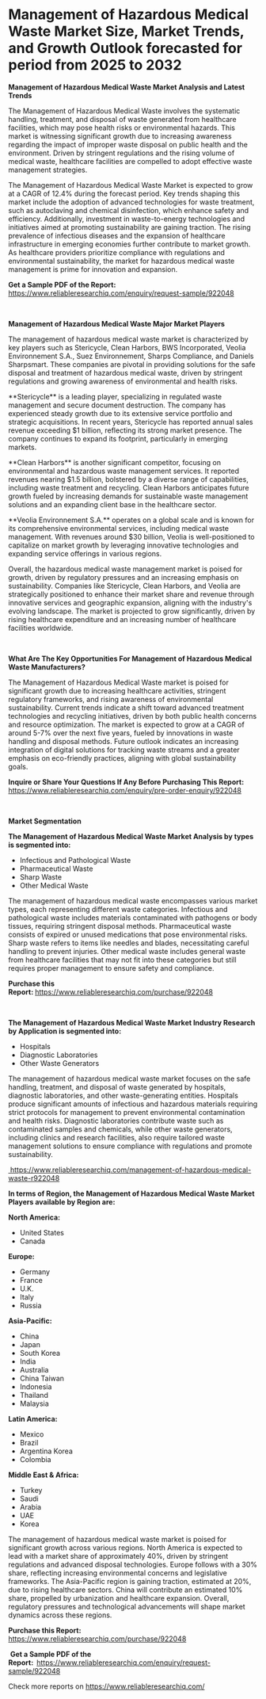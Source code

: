 <p><h1>Management of Hazardous Medical Waste Market Size, Market Trends, and Growth Outlook forecasted for period from 2025 to 2032</h1></p><p><strong>Management of Hazardous Medical Waste Market Analysis and Latest Trends</strong></p>
<p><p>The Management of Hazardous Medical Waste involves the systematic handling, treatment, and disposal of waste generated from healthcare facilities, which may pose health risks or environmental hazards. This market is witnessing significant growth due to increasing awareness regarding the impact of improper waste disposal on public health and the environment. Driven by stringent regulations and the rising volume of medical waste, healthcare facilities are compelled to adopt effective waste management strategies.</p><p>The Management of Hazardous Medical Waste Market is expected to grow at a CAGR of 12.4% during the forecast period. Key trends shaping this market include the adoption of advanced technologies for waste treatment, such as autoclaving and chemical disinfection, which enhance safety and efficiency. Additionally, investment in waste-to-energy technologies and initiatives aimed at promoting sustainability are gaining traction. The rising prevalence of infectious diseases and the expansion of healthcare infrastructure in emerging economies further contribute to market growth. As healthcare providers prioritize compliance with regulations and environmental sustainability, the market for hazardous medical waste management is prime for innovation and expansion.</p></p>
<p><strong>Get a Sample PDF of the Report:&nbsp;</strong> <a href="https://www.reliableresearchiq.com/enquiry/request-sample/922048?utm_campaign=2265&utm_medium=2&utm_source=Github&utm_content=ia&utm_term=07032025&utm_id=management-of-hazardous-medical-waste">https://www.reliableresearchiq.com/enquiry/request-sample/922048</a></p>
<p>&nbsp;</p>
<p><strong>Management of Hazardous Medical Waste Major Market Players</strong></p>
<p><p>The management of hazardous medical waste market is characterized by key players such as Stericycle, Clean Harbors, BWS Incorporated, Veolia Environnement S.A., Suez Environnement, Sharps Compliance, and Daniels Sharpsmart. These companies are pivotal in providing solutions for the safe disposal and treatment of hazardous medical waste, driven by stringent regulations and growing awareness of environmental and health risks.</p><p>**Stericycle** is a leading player, specializing in regulated waste management and secure document destruction. The company has experienced steady growth due to its extensive service portfolio and strategic acquisitions. In recent years, Stericycle has reported annual sales revenue exceeding $1 billion, reflecting its strong market presence. The company continues to expand its footprint, particularly in emerging markets.</p><p>**Clean Harbors** is another significant competitor, focusing on environmental and hazardous waste management services. It reported revenues nearing $1.5 billion, bolstered by a diverse range of capabilities, including waste treatment and recycling. Clean Harbors anticipates future growth fueled by increasing demands for sustainable waste management solutions and an expanding client base in the healthcare sector.</p><p>**Veolia Environnement S.A.** operates on a global scale and is known for its comprehensive environmental services, including medical waste management. With revenues around $30 billion, Veolia is well-positioned to capitalize on market growth by leveraging innovative technologies and expanding service offerings in various regions.</p><p>Overall, the hazardous medical waste management market is poised for growth, driven by regulatory pressures and an increasing emphasis on sustainability. Companies like Stericycle, Clean Harbors, and Veolia are strategically positioned to enhance their market share and revenue through innovative services and geographic expansion, aligning with the industry's evolving landscape. The market is projected to grow significantly, driven by rising healthcare expenditure and an increasing number of healthcare facilities worldwide.</p></p>
<p>&nbsp;</p>
<p><strong>What Are The Key Opportunities For Management of Hazardous Medical Waste Manufacturers?</strong></p>
<p><p>The Management of Hazardous Medical Waste market is poised for significant growth due to increasing healthcare activities, stringent regulatory frameworks, and rising awareness of environmental sustainability. Current trends indicate a shift toward advanced treatment technologies and recycling initiatives, driven by both public health concerns and resource optimization. The market is expected to grow at a CAGR of around 5-7% over the next five years, fueled by innovations in waste handling and disposal methods. Future outlook indicates an increasing integration of digital solutions for tracking waste streams and a greater emphasis on eco-friendly practices, aligning with global sustainability goals.</p></p>
<p><strong>Inquire or Share Your Questions If Any Before Purchasing This Report:</strong> <a href="https://www.reliableresearchiq.com/enquiry/pre-order-enquiry/922048?utm_campaign=2265&utm_medium=2&utm_source=Github&utm_content=ia&utm_term=07032025&utm_id=management-of-hazardous-medical-waste">https://www.reliableresearchiq.com/enquiry/pre-order-enquiry/922048</a></p>
<p>&nbsp;</p>
<p><strong>Market Segmentation</strong></p>
<p><strong>The Management of Hazardous Medical Waste Market Analysis by types is segmented into:</strong></p>
<p><ul><li>Infectious and Pathological Waste</li><li>Pharmaceutical Waste</li><li>Sharp Waste</li><li>Other Medical Waste</li></ul></p>
<p><p>The management of hazardous medical waste encompasses various market types, each representing different waste categories. Infectious and pathological waste includes materials contaminated with pathogens or body tissues, requiring stringent disposal methods. Pharmaceutical waste consists of expired or unused medications that pose environmental risks. Sharp waste refers to items like needles and blades, necessitating careful handling to prevent injuries. Other medical waste includes general waste from healthcare facilities that may not fit into these categories but still requires proper management to ensure safety and compliance.</p></p>
<p><strong>Purchase this Report:&nbsp;</strong><a href="https://www.reliableresearchiq.com/purchase/922048?utm_campaign=2265&utm_medium=2&utm_source=Github&utm_content=ia&utm_term=07032025&utm_id=management-of-hazardous-medical-waste">https://www.reliableresearchiq.com/purchase/922048</a></p>
<p>&nbsp;</p>
<p><strong>The Management of Hazardous Medical Waste Market Industry Research by Application is segmented into:</strong></p>
<p><ul><li>Hospitals</li><li>Diagnostic Laboratories</li><li>Other Waste Generators</li></ul></p>
<p><p>The management of hazardous medical waste market focuses on the safe handling, treatment, and disposal of waste generated by hospitals, diagnostic laboratories, and other waste-generating entities. Hospitals produce significant amounts of infectious and hazardous materials requiring strict protocols for management to prevent environmental contamination and health risks. Diagnostic laboratories contribute waste such as contaminated samples and chemicals, while other waste generators, including clinics and research facilities, also require tailored waste management solutions to ensure compliance with regulations and promote sustainability.</p></p>
<p><a href="https://www.reliableresearchiq.com/management-of-hazardous-medical-waste-r922048?utm_campaign=2265&utm_medium=2&utm_source=Github&utm_content=ia&utm_term=07032025&utm_id=management-of-hazardous-medical-waste">&nbsp;https://www.reliableresearchiq.com/management-of-hazardous-medical-waste-r922048</a></p>
<p><strong>In terms of Region, the Management of Hazardous Medical Waste Market Players available by Region are:</strong></p>
<p>
    <p> <strong> North America: </strong>
        <ul>
            <li>United States</li>
            <li>Canada</li>
        </ul>
        </p> 
    <p> <strong> Europe: </strong>
        <ul>
            <li>Germany</li>
            <li>France</li>
            <li>U.K.</li>
            <li>Italy</li>
            <li>Russia</li>
        </ul>
        </p> 
    <p> <strong> Asia-Pacific: </strong>
        <ul>
            <li>China</li>
            <li>Japan</li>
            <li>South Korea</li>
            <li>India</li>
            <li>Australia</li>
            <li>China Taiwan</li>
            <li>Indonesia</li>
            <li>Thailand</li>
            <li>Malaysia</li>
        </ul>
        </p> 
    <p> <strong> Latin America: </strong>
        <ul>
            <li>Mexico</li>
            <li>Brazil</li>
            <li>Argentina Korea</li>
            <li>Colombia</li>
        </ul>
        </p> 
    <p> <strong> Middle East & Africa: </strong>
        <ul>
            <li>Turkey</li>
            <li>Saudi</li>
            <li>Arabia</li>
            <li>UAE</li>
            <li>Korea</li>
        </ul>
    </p>
    </p>
<p><p>The management of hazardous medical waste market is poised for significant growth across various regions. North America is expected to lead with a market share of approximately 40%, driven by stringent regulations and advanced disposal technologies. Europe follows with a 30% share, reflecting increasing environmental concerns and legislative frameworks. The Asia-Pacific region is gaining traction, estimated at 20%, due to rising healthcare sectors. China will contribute an estimated 10% share, propelled by urbanization and healthcare expansion. Overall, regulatory pressures and technological advancements will shape market dynamics across these regions.</p></p>
<p><strong>Purchase this Report: </strong><a href="https://www.reliableresearchiq.com/purchase/922048?utm_campaign=2265&utm_medium=2&utm_source=Github&utm_content=ia&utm_term=07032025&utm_id=management-of-hazardous-medical-waste">https://www.reliableresearchiq.com/purchase/922048</a></p>
<p>&nbsp;<strong>Get a Sample PDF of the Report:&nbsp;&nbsp;</strong><a href="https://www.reliableresearchiq.com/enquiry/request-sample/922048?utm_campaign=2265&utm_medium=2&utm_source=Github&utm_content=ia&utm_term=07032025&utm_id=management-of-hazardous-medical-waste">https://www.reliableresearchiq.com/enquiry/request-sample/922048</a></p>
<p><strong></strong></p>
<p>Check more reports on <a href="https://www.reliableresearchiq.com/?utm_campaign=2265&utm_medium=2&utm_source=Github&utm_content=ia&utm_term=07032025&utm_id=management-of-hazardous-medical-waste">https://www.reliableresearchiq.com/</a></p>